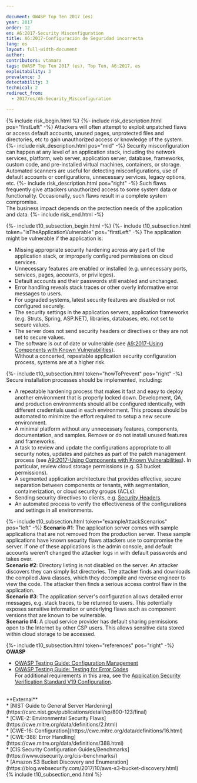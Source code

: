```yaml
---

document: OWASP Top Ten 2017 (es)
year: 2017
order: 12
en: A6:2017-Security Misconfiguration
title: A6:2017-Configuración de Seguridad incorrecta
lang: es
layout: full-width-document
author:
contributors: vtamara
tags: OWASP Top Ten 2017 (es), Top Ten, A6:2017, es
exploitability: 3
prevalence: 3
detectability: 3
technical: 2
redirect_from:
  - 2017/es/A6-Security_Misconfiguration

---
```


{% include risk_begin.html %}
{%- include risk_description.html pos="firstLeft" -%}
Attackers will often attempt to exploit unpatched flaws or access default accounts, unused pages, unprotected files and directories, etc to gain unauthorized access or knowledge of the system.
{%- include risk_description.html pos="mid" -%}
Security misconfiguration can happen at any level of an application stack, including the network services, platform, web server, application server, database, frameworks, custom code, and pre-installed virtual machines, containers, or storage. Automated scanners are useful for detecting misconfigurations, use of default accounts or configurations, unnecessary services, legacy options, etc.
{%- include risk_description.html pos="right" -%}
Such flaws frequently give attackers unauthorized access to some system data or functionality. Occasionally, such flaws result in a complete system compromise.<br>
The business impact depends on the protection needs of the application and data.
{%- include risk_end.html -%}

{%- include t10_subsection_begin.html -%}
{%- include t10_subsection.html token="isTheApplicationVulnerable" pos="firstLeft" -%}
The application might be vulnerable if the application is:<br>
* Missing appropriate security hardening across any part of the application stack, or improperly configured permissions on cloud services.<br>
* Unnecessary features are enabled or installed (e.g. unnecessary ports, services, pages, accounts, or privileges).<br>
* Default accounts and their passwords still enabled and unchanged.<br>
* Error handling reveals stack traces or other overly informative error messages to users.<br>
* For upgraded systems, latest security features are disabled or not configured securely.<br>
* The security settings in the application servers, application frameworks (e.g. Struts, Spring, ASP.NET), libraries, databases, etc. not set to secure values.<br>
* The server does not send security headers or directives or they are not set to secure values.<br>
* The software is out of date or vulnerable (see [A9:2017-Using Components with Known Vulnerabilities](A9_2017-Using_Components_with_Known_Vulnerabilities)).<br>
Without a concerted, repeatable application security configuration process, systems are at a higher risk.

{%- include t10_subsection.html token="howToPrevent" pos="right" -%}
Secure installation processes should be implemented, including:<br>
* A repeatable hardening process that makes it fast and easy to deploy another environment that is properly locked down. Development, QA, and production environments should all be configured identically, with different credentials used in each environment. This process should be automated to minimize the effort required to setup a new secure environment.<br>
* A minimal platform without any unnecessary features, components, documentation, and samples. Remove or do not install unused features and frameworks.<br>
* A task to review and update the configurations appropriate to all security notes, updates and patches as part of the patch management process (see [A9:2017-Using Components with Known Vulnerabilities](A9_2017-Using_Components_with_Known_Vulnerabilities)). In particular, review cloud storage permissions (e.g. S3 bucket permissions).<br>
* A segmented application architecture that provides effective, secure separation between components or tenants, with segmentation, containerization, or cloud security groups (ACLs).<br>
* Sending security directives to clients, e.g. [Security Headers](/www-project-secure-headers).<br>
* An automated process to verify the effectiveness of the configurations and settings in all environments.

{%- include t10_subsection.html token="exampleAttackScenarios" pos="left" -%}
**Scenario #1**: The application server comes with sample applications that are not removed from the production server. These sample applications have known security flaws attackers use to compromise the server. If one of these applications is the admin console, and default accounts weren't changed the attacker logs in with default passwords and takes over.<br>
**Scenario #2**: Directory listing is not disabled on the server. An attacker discovers they can simply list directories. The attacker finds and downloads the compiled Java classes, which they decompile and reverse engineer to view the code. The attacker then finds a serious access control flaw in the application.<br>
**Scenario #3**: The application server's configuration allows detailed error messages, e.g. stack traces, to be returned to users. This potentially exposes sensitive information or underlying flaws such as component versions that are known to be vulnerable.<br>
**Scenario #4**: A cloud service provider has default sharing permissions open to the Internet by other CSP users. This allows sensitive data stored within cloud storage to be accessed.

{%- include t10_subsection.html token="references" pos="right" -%}
**OWASP**<br>
* [OWASP Testing Guide: Configuration Management](/www-project-web-security-testing-guide/latest/4-Web_Application_Security_Testing/02-Configuration_and_Deployment_Management_Testing/README)<br>
* [OWASP Testing Guide: Testing for Error Codes](/www-project-web-security-testing-guide/latest/4-Web_Application_Security_Testing/08-Testing_for_Error_Handling/01-Testing_for_Error_Code)<br>
For additional requirements in this area, see the [Application Security Verification Standard V19 Configuration](/www-project-application-security-verification-standard).<br>
<br>
**External**<br>
* [NIST Guide to General Server Hardening](https://csrc.nist.gov/publications/detail/sp/800-123/final)<br>
* [CWE-2: Environmental Security Flaws](https://cwe.mitre.org/data/definitions/2.html)<br>
* [CWE-16: Configuration](https://cwe.mitre.org/data/definitions/16.html)<br>
* [CWE-388: Error Handling](https://cwe.mitre.org/data/definitions/388.html)<br>
* [CIS Security Configuration Guides/Benchmarks](https://www.cisecurity.org/cis-benchmarks/)<br>
* [Amazon S3 Bucket Discovery and Enumeration](https://blog.websecurify.com/2017/10/aws-s3-bucket-discovery.html)<br>
{% include t10_subsection_end.html %}
